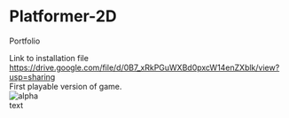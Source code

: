 # Platformer-2D
Portfolio  

Link to installation file  
https://drive.google.com/file/d/0B7_xRkPGuWXBd0pxcW14enZXblk/view?usp=sharing  
First playable version of game.  
<img src="LoH_alpha_0_0_0_1.webm" alt="alpha"><br>
text
